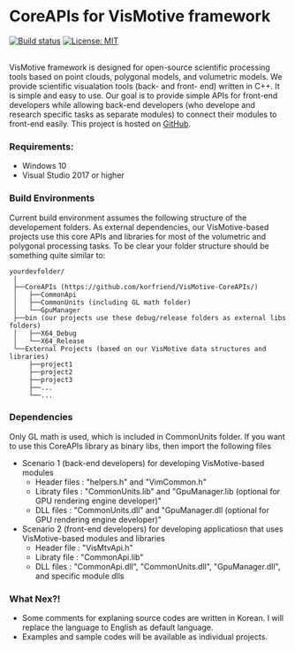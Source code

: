 # CoreAPIs for VisMotive framework
[![Build status][s1]][av] [![License: MIT][s3]][li]

[s1]: https://ci.appveyor.com/api/projects/status/3dbcee5gd6i7qh7v?svg=true
[s3]: https://img.shields.io/badge/License-MIT-orange.svg

[av]: https://ci.appveyor.com/project/korfriend/vismotive-coreapis
[li]: https://opensource.org/licenses/MIT

<br/>
VisMotive framework is designed for open-source scientific processing tools based on point clouds, polygonal models, and volumetric models. We provide scientific visualation tools (back- and front- end) written in C++. It is simple and easy to use. Our goal is to provide simple APIs for front-end developers while allowing back-end developers (who develope and research specific tasks as separate modules) to connect their modules to front-end easily. This project is hosted on <a href="https://github.com/korfriend/">GitHub</a>.

### Requirements:
- Windows 10
- Visual Studio 2017 or higher

### Build Environments
Current build environment assumes the following structure of the developement folders. As external dependencies, our VisMotive-based projects use this core APIs and libraries for most of the volumetric and polygonal processing tasks. To be clear your folder structure should be something quite similar to:

    yourdevfolder/
     |
     ├──CoreAPIs (https://github.com/korfriend/VisMotive-CoreAPIs/)
     │   ├──CommonApi
     │   ├──CommonUnits (including GL math folder)
     │   └──GpuManager
     ├──bin (our projects use these debug/release folders as external libs folders)
     │   ├──X64_Debug
     │   └──X64_Release
     └──External Projects (based on our VisMotive data structures and libraries) 
         ├──project1
         ├──project2
         ├──project3
         ├──...
         └──...


### Dependencies
Only GL math is used, which is included in CommonUnits folder. If you want to use this CoreAPIs library as binary libs, then import the following files
- Scenario 1 (back-end developers) for developing VisMotive-based modules 
    - Header files : "helpers.h" and "VimCommon.h" 
    - Libraty files : "CommonUnits.lib" and "GpuManager.lib (optional for GPU rendering engine developer)"
    - DLL files : "CommonUnits.dll" and "GpuManager.dll (optional for GPU rendering engine developer)"
- Scenario 2 (front-end developers) for developing applicatiosn that uses VisMotive-based modules and libraries 
    - Header file : "VisMtvApi.h" 
    - Libraty file : "CommonApi.lib"
    - DLL files : "CommonApi.dll", "CommonUnits.dll", "GpuManager.dll", and specific module dlls

### What Nex?!
- Some comments for explaning source codes are written in Korean. I will replace the language to English as default language. 
- Examples and sample codes will be available as individual projects.
